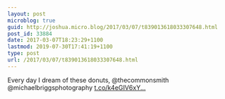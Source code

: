 ```yaml
---
layout: post
microblog: true
guid: http://joshua.micro.blog/2017/03/07/t839013618033307648.html
post_id: 33884
date: 2017-03-07T18:23:29+1100
lastmod: 2019-07-30T17:41:19+1100
type: post
url: /2017/03/07/t839013618033307648.html
---
```

Every day I dream of these donuts, @thecommonsmith @michaelbriggsphotography [t.co/k4eGIV6xY...](https://t.co/k4eGIV6xYS)
